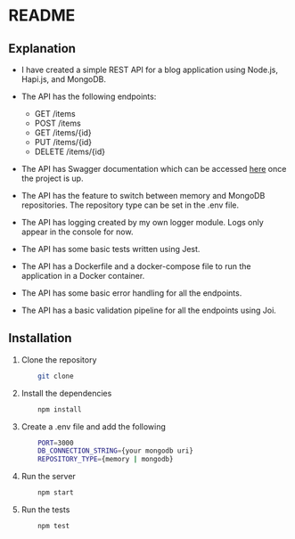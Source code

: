 # README

## Explanation

- I have created a simple REST API for a blog application using Node.js, Hapi.js, and MongoDB.
- The API has the following endpoints:
  - GET /items
  - POST /items
  - GET /items/{id}
  - PUT /items/{id}
  - DELETE /items/{id}

- The API has Swagger documentation which can be accessed [here](http://localhost:3000/documentation) once the project is up.

- The API has the feature to switch between memory and MongoDB repositories. The repository type can be set in the .env file.

- The API has logging created by my own logger module. Logs only appear in the console for now.

- The API has some basic tests written using Jest.

- The API has a Dockerfile and a docker-compose file to run the application in a Docker container.

- The API has some basic error handling for all the endpoints.

- The API has a basic validation pipeline for all the endpoints using Joi.

## Installation

1. Clone the repository

    ```bash
        git clone
    ```

2. Install the dependencies

    ```bash
        npm install
    ```

3. Create a .env file and add the following

    ```bash
        PORT=3000
        DB_CONNECTION_STRING={your mongodb uri}
        REPOSITORY_TYPE={memory | mongodb}
    ```

4. Run the server

    ```bash
        npm start
    ```

5. Run the tests

    ```bash
        npm test
    ```
